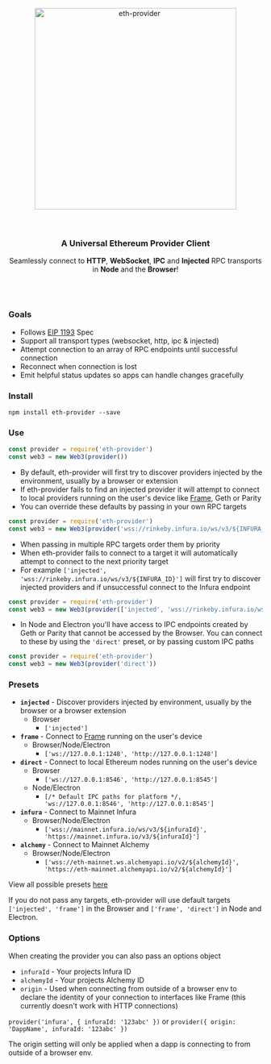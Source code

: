 <br>
<div align="center">
  <img src="/asset/header.png?raw=true" alt="eth-provider" height="400"/>
</div>
<br>
<br>
<h3 align="center">A Universal Ethereum Provider Client</h3>
<p align="center">Seamlessly connect to  <b>HTTP</b>, <b>WebSocket</b>, <b>IPC</b> and <b>Injected</b> RPC transports in <b>Node</b> and the <b>Browser</b>!</p>
<br>
<br>

### Goals
* Follows [EIP 1193](https://github.com/ethereum/EIPs/blob/master/EIPS/eip-1193.md) Spec
* Support all transport types (websocket, http, ipc & injected)
* Attempt connection to an array of RPC endpoints until successful connection
* Reconnect when connection is lost
* Emit helpful status updates so apps can handle changes gracefully

### Install
```
npm install eth-provider --save
```

### Use

```js
const provider = require('eth-provider')
const web3 = new Web3(provider())
```
* By default, eth-provider will first try to discover providers injected by the environment, usually by a browser or extension
* If eth-provider fails to find an injected provider it will attempt to connect to local providers running on the user's device like [Frame](https://github.com/floating/frame), Geth or Parity
* You can override these defaults by passing in your own RPC targets
```js
const provider = require('eth-provider')
const web3 = new Web3(provider('wss://rinkeby.infura.io/ws/v3/${INFURA_ID}))
```
* When passing in multiple RPC targets order them by priority
* When eth-provider fails to connect to a target it will automatically attempt to connect to the next priority target
* For example `['injected', 'wss://rinkeby.infura.io/ws/v3/${INFURA_ID}']` will first try to discover injected providers and if unsuccessful connect to the Infura endpoint
```js
const provider = require('eth-provider')
const web3 = new Web3(provider(['injected', 'wss://rinkeby.infura.io/ws/v3/${INFURA_ID}']))
```
* In Node and Electron you'll have access to IPC endpoints created by Geth or Parity that cannot be accessed by the Browser. You can connect to these by using the `'direct'` preset, or by passing custom IPC paths
```js
const provider = require('eth-provider')
const web3 = new Web3(provider('direct'))
```

### Presets
* **`injected`** - Discover providers injected by environment, usually by the browser or a browser extension
  * Browser
    * `['injected']`
* **`frame`** - Connect to [Frame](https://github.com/floating/frame) running on the user's device
  * Browser/Node/Electron
    * `['ws://127.0.0.1:1248', 'http://127.0.0.1:1248']`
* **`direct`** - Connect to local Ethereum nodes running on the user's device
  * Browser
    * `['ws://127.0.0.1:8546', 'http://127.0.0.1:8545']`
  * Node/Electron
    * `[/* Default IPC paths for platform */, 'ws://127.0.0.1:8546', 'http://127.0.0.1:8545']`
* **`infura`** - Connect to Mainnet Infura
  * Browser/Node/Electron
    * `['wss://mainnet.infura.io/ws/v3/${infuraId}', 'https://mainnet.infura.io/v3/${infuraId}']`
* **`alchemy`** - Connect to Mainnet Alchemy
  * Browser/Node/Electron
    * `['wss://eth-mainnet.ws.alchemyapi.io/v2/${alchemyId}', 'https://eth-mainnet.alchemyapi.io/v2/${alchemyId}']`

View all possible presets [here](https://github.com/floating/eth-provider/blob/master/presets/index.js)

If you do not pass any targets, eth-provider will use default targets `['injected', 'frame']` in the Browser and `['frame', 'direct']` in Node and Electron.

### Options

When creating the provider you can also pass an options object

* `infuraId` - Your projects Infura ID
* `alchemyId` - Your projects Alchemy ID
* `origin` - Used when connecting from outside of a browser env to declare the identity of your connection to interfaces like Frame (this currently doesn't work with HTTP connections)

`provider('infura', { infuraId: '123abc' })` or `provider({ origin: 'DappName', infuraId: '123abc' })`

The origin setting will only be applied when a dapp is connecting to from outside of a browser env. 
